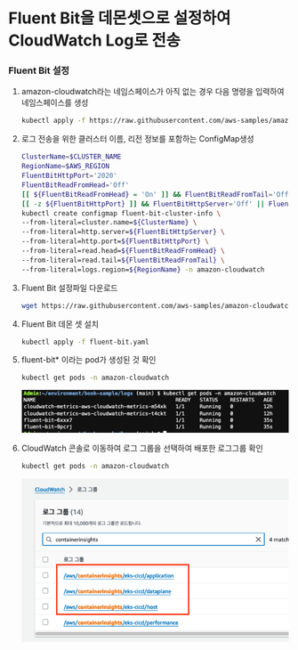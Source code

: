 # Fluent Bit을 데몬셋으로 설정하여 CloudWatch Log로 전송

### Fluent Bit 설정
1. amazon-cloudwatch라는 네임스페이스가 아직 없는 경우 다음 명령을 입력하여 네임스페이스를 생성

    ```bash
    kubectl apply -f https://raw.githubusercontent.com/aws-samples/amazon-cloudwatch-container-insights/latest/k8s-deployment-manifest-templates/deployment-mode/daemonset/container-insights-monitoring/cloudwatch-namespace.yaml
    ```

2. 로그 전송을 위한 클러스터 이름, 리전 정보를 포함하는 ConfigMap생성

    ```bash
    ClusterName=$CLUSTER_NAME
    RegionName=$AWS_REGION
    FluentBitHttpPort='2020'
    FluentBitReadFromHead='Off'
    [[ ${FluentBitReadFromHead} = 'On' ]] && FluentBitReadFromTail='Off'|| FluentBitReadFromTail='On'
    [[ -z ${FluentBitHttpPort} ]] && FluentBitHttpServer='Off' || FluentBitHttpServer='On'
    kubectl create configmap fluent-bit-cluster-info \
    --from-literal=cluster.name=${ClusterName} \
    --from-literal=http.server=${FluentBitHttpServer} \
    --from-literal=http.port=${FluentBitHttpPort} \
    --from-literal=read.head=${FluentBitReadFromHead} \
    --from-literal=read.tail=${FluentBitReadFromTail} \
    --from-literal=logs.region=${RegionName} -n amazon-cloudwatch
    ```


3. Fluent Bit 설정파일 다운로드
    ```bash
    wget https://raw.githubusercontent.com/aws-samples/amazon-cloudwatch-container-insights/latest/k8s-deployment-manifest-templates/deployment-mode/daemonset/container-insights-monitoring/fluent-bit/fluent-bit.yaml
    ```

4. Fluent Bit 데몬 셋 설치

    ```bash
    kubectl apply -f fluent-bit.yaml
    ```

5. fluent-bit* 이라는 pod가 생성된 것 확인
    ```bash
    kubectl get pods -n amazon-cloudwatch
    ```
    <img width="700" alt="image" src="../Image/fluentbit.png" >

6. CloudWatch 콘솔로 이동하여 로그 그룹을 선택하여 배포한 로그그룹 확인 

    ```bash
    kubectl get pods -n amazon-cloudwatch
    ```
    <img width="500" alt="image" src="../Image/cloudwatchlogs.png" >


